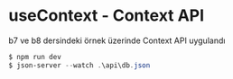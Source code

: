 # useContext - Context API

b7 ve b8 dersindeki örnek üzerinde Context API uygulandı

```PowerShell
$ npm run dev
$ json-server --watch .\api\db.json
```
